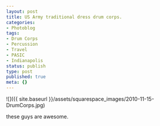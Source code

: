 ```yaml
---
layout: post
title: US Army traditional dress drum corps.
categories:
- Photoblog
tags:
- Drum Corps
- Percussion
- Travel
- PASIC
- Indianapolis
status: publish
type: post
published: true
meta: {}
---
```


![]({{ site.baseurl }}/assets/squarespace_images/2010-11-15-DrumCorps.jpg) 

these guys are awesome.
